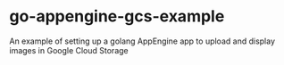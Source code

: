 # go-appengine-gcs-example
An example of setting up a golang AppEngine app to upload and display images in Google Cloud Storage
